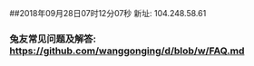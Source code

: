 ##2018年09月28日07时12分07秒 新址: 104.248.58.61
### 兔友常见问题及解答: https://github.com/wanggonging/d/blob/w/FAQ.md
